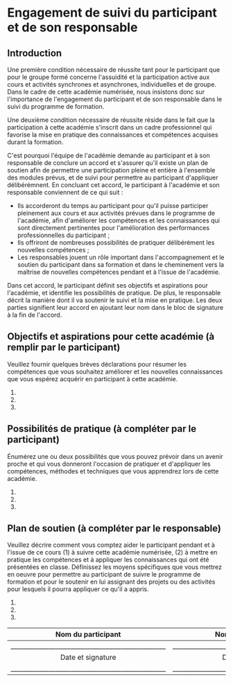 # Engagement de suivi du participant et de son responsable

## Introduction

Une première condition nécessaire de réussite tant pour le participant que pour le groupe formé concerne l'assuidité et la participation active aux cours et activités synchrones et asynchrones, individuelles et de groupe. Dans le cadre de cette académie numérisée, nous insistons donc sur l'importance de l'engagement du participant et de son responsable dans le suivi du programme de formation.

Une deuxième condition nécessaire de réussite réside dans le fait que la participation à cette académie s'inscrit dans un cadre professionnel qui favorise la mise en pratique des connaissances et compétences acquises durant la formation.

C'est pourquoi l'équipe de l'académie demande au participant et à son responsable de conclure un accord et s'assurer qu'il existe un plan de soutien afin de permettre une participation pleine et entière à l'ensemble des modules prévus, et de suivi pour permettre au participant d'appliquer délibérémnent. En concluant cet accord, le participant à l'académie et son responsable conviennent de ce qui suit :

* Ils accorderont du temps au participant pour qu'il puisse participer pleinement aux cours et aux activités prévues dans le programme de l'académie, afin d'améliorer les compétences et les connaissances qui sont directement pertinentes pour l'amélioration des performances professionnelles du participant ;
* Ils offriront de nombreuses possibilités de pratiquer délibérément les nouvelles compétences ;
* Les responsables jouent un rôle important dans l'accompagnement et le soutien du participant dans sa formation et dans le cheminement vers la maîtrise de nouvelles compétences pendant et à l'issue de l'académie.

Dans cet accord, le participant définit ses objectifs et aspirations pour l'académie, et identifie les possibilités de pratique. De plus, le responsable décrit la manière dont il va soutenir le suivi et la mise en pratique. Les deux parties signifient leur accord en ajoutant leur nom dans le bloc de signature à la fin de l'accord.

## Objectifs et aspirations pour cette académie (à remplir par le participant)

Veuillez fournir quelques brèves déclarations pour résumer les compétences que vous souhaitez améliorer et les nouvelles connaissances que vous espérez acquérir en participant à cette académie.

1.
2.
3.

## Possibilités de pratique (à compléter par le participant)

Énumérez une ou deux possibilités que vous pouvez prévoir dans un avenir proche et qui vous donneront l'occasion de pratiquer et d'appliquer les compétences, méthodes et techniques que vous apprendrez lors de cette académie.

1.
2.
3.

## Plan de soutien (à compléter par le responsable)

Veuillez décrire comment vous comptez aider le participant pendant et à l'issue de ce cours (1) à suivre cette académie numérisée, (2) à mettre en pratique les compétences et à appliquer les connaissances qui ont été présentées en classe. Définissez les moyens spécifiques que vous mettrez en oeuvre pour permettre au participant de suivre le programme de formation et pour le soutenir en lui assignant des projets ou des activités pour lesquels il pourra appliquer ce qu'il a appris.

1.
2.
3.

| Nom du participant | Nom du responsable |
|:--------------------:|:-------------------:|
|_________________________________________________ |_________________________________________________|
| Date et signature  |  Date et signature |
|_________________________________________________ |_________________________________________________|
